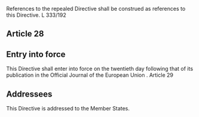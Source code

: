 References to the repealed Directive shall be construed as references to this Directive.
 L  333/192
## Article 28
## Entry into force
This  Directive  shall  enter  into  force  on  the  twentieth  day  following  that  of  its  publication  in  the Official  Journal  of  the European Union .
Article 29
## Addressees
This Directive is addressed to the Member States.
